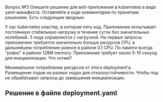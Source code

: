 Вопрос №3
Опишите решение для веб-приложения в kubernetes в виде yaml-манифеста. Оставляйте в коде комментарии по принятым решениям. Есть следующие вводные:

У нас kubernetes кластер, в котором пять нод.
Приложение испытывает постоянную стабильную нагрузку в течение суток без значительных колебаний. 3 пода справляются с нагрузкой.
На первые запросы приложению требуется значительно больше ресурсов CPU, в дальнейшем потребление ровное в районе 0.1 CPU. По памяти всегда “ровно” в районе 128M memory.
Приложение требует около 5-10 секунд для инициализации.
Что хотим?

Минимальное потребление ресурсов от этого deployment’а.
Размещение подов на разных нодах для отказоустойчивости.
Чтобы под не обрабатывал запросы до завершения инициализации.

## Решение в файле deployment.yaml
